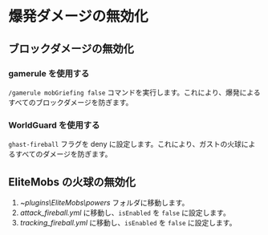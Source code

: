 # 爆発ダメージの無効化

## ブロックダメージの無効化

### gamerule を使用する

`/gamerule mobGriefing false` コマンドを実行します。これにより、爆発によるすべてのブロックダメージを防ぎます。

### WorldGuard を使用する

`ghast-fireball` フラグを deny に設定します。これにより、ガストの火球によるすべてのダメージを防ぎます。

## EliteMobs の火球の無効化

1. *~plugins\EliteMobs\powers* フォルダに移動します。
2. *attack_fireball.yml* に移動し、`isEnabled` を `false` に設定します。
3. *tracking_fireball.yml* に移動し、`isEnabled` を `false` に設定します。
